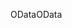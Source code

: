 <span data-ttu-id="e41c2-101">OData</span><span class="sxs-lookup"><span data-stu-id="e41c2-101">OData</span></span>